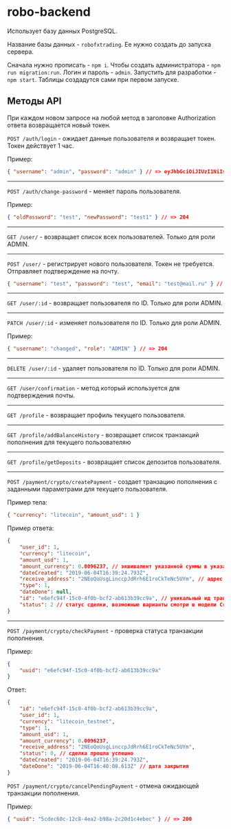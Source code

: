 # robo-backend

Использует базу данных PostgreSQL.

Название базы данных - `robofxtrading`. Ее нужно создать до запуска сервера.

Сначала нужно прописать - `npm i`.
Чтобы создать администратора - `npm run migration:run`. Логин и пароль - `admin`.
Запустить для разработки - `npm start`. Таблицы создадутся сами при первом запуске.

## Методы API

При каждом новом запросе на любой метод в заголовке Authorization ответа возвращается новый токен.

`POST /auth/login` - ожидает данные пользователя и возвращает токен. Токен действует 1 час.

Пример:

```json
{ "username": "admin", "password": "admin" } // => eyJhbGciOiJIUzI1NiIsInR5cCI6IkpXVCJ9.eyJ1c2VySWQiO...
```

---

`POST /auth/change-password` - меняет пароль пользователя.

Пример:

```json
{ "oldPassword": "test", "newPassword": "test1" } // => 204
```

---

`GET /user/` - возвращает список всех пользователей. Только для роли ADMIN.

---

`POST /user/` - регистрирует нового пользователя. Токен не требуется. Отправляет подтверждение на почту.

```json
{ "username": "test", "password": "test", "email": "test@mail.ru" } // => 201
```

---

`GET /user/:id` - возвращает пользователя по ID. Только для роли ADMIN.

---

`PATCH /user/:id` - изменяет пользователя по ID. Только для роли ADMIN.

Пример:

```json
{ "username": "changed", "role": "ADMIN" } // => 204
```

---

`DELETE /user/:id` - удаляет пользователя по ID. Только для роли ADMIN.

---

`GET /user/confirmation` - метод который используется для подтверждения почты.

---

`GET /profile` - возвращает профиль текущего пользователя.

---

`GET /profile/addBalanceHistory` - возвращает список транзакций пополнения для текущего пользователяю

---

`GET /profile/getDeposits` - возвращает список депозитов пользователя.

---

`POST /payment/crypto/createPayment` - создает транзацию пополнения с заданными параметрами для текущего пользователя.

Пример тела:

```json
{ "currency": "litecoin", "amount_usd": 1 }
```

Пример ответа:

```json
{
    "user_id": 1,
    "currency": "litecoin",
    "amount_usd": 1,
    "amount_currency": 0.0096237, // эквивалент указанной суммы в указанной криптовалюте
    "dateCreated": "2019-06-04T16:39:24.793Z",
    "receive_address": "2NEoQoUsgLinccpJdRrh6E1roCkTeNc5UYm", // адрес, куда нужно переводить
    "type": 1,
    "dateDone": null,
    "id": "e6efc94f-15c0-4f0b-bcf2-ab613b39cc9a", // уникальный ид транзации
    "status": 2 // статус сделки, возможные варианты смотри в модели CryptoTransaction
}
```

---

`POST /payment/crypto/checkPayment` - проверка статуса транзакции пополнения.

Пример:

```json
{
	"uuid": "e6efc94f-15c0-4f0b-bcf2-ab613b39cc9a"
}
```

Ответ:

```json
{
    "id": "e6efc94f-15c0-4f0b-bcf2-ab613b39cc9a",
    "user_id": 1,
    "currency": "litecoin_testnet",
    "type": 1,
    "amount_usd": 1,
    "amount_currency": 0.0096237,
    "receive_address": "2NEoQoUsgLinccpJdRrh6E1roCkTeNc5UYm",
    "status": 0, // сделка прошла успешно
    "dateCreated": "2019-06-04T16:39:24.793Z",
    "dateDone": "2019-06-04T16:40:08.613Z" // дата закрытия
}
```

`POST /payment/crypto/cancelPendingPayment` - отмена ожидающей транзакции пополнения.

Пример:

```json
{ "uuid": "5cdec60c-12c8-4ea2-b98a-2c20d1c4ebec" } // => 200
```